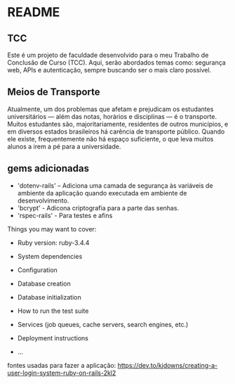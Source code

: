 # README

## TCC
Este é um projeto de faculdade desenvolvido para o meu Trabalho de Conclusão de Curso (TCC). Aqui, serão abordados temas como: segurança web, APIs e autenticação, sempre buscando ser o mais claro possível.

## Meios de Transporte
Atualmente, um dos problemas que afetam e prejudicam os estudantes universitários — além das notas, horários e disciplinas — é o transporte. Muitos estudantes são, majoritariamente, residentes de outros municípios, e em diversos estados brasileiros há carência de transporte público. Quando ele existe, frequentemente não há espaço suficiente, o que leva muitos alunos a irem a pé para a universidade.



## gems adicionadas
* 'dotenv-rails' – Adiciona uma camada de segurança às variáveis de ambiente da aplicação quando executada em ambiente de desenvolvimento.
* 'bcrypt' - Adicona criptografia para a parte das senhas.
* 'rspec-rails' - Para testes e afins

Things you may want to cover:

* Ruby version: ruby-3.4.4

* System dependencies

* Configuration

* Database creation

* Database initialization

* How to run the test suite

* Services (job queues, cache servers, search engines, etc.)

* Deployment instructions

* ...


fontes usadas para fazer a aplicação:
https://dev.to/kjdowns/creating-a-user-login-system-ruby-on-rails-2kl2
